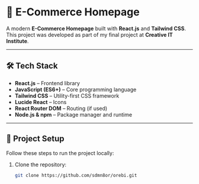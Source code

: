 # 🛒 E-Commerce Homepage

A modern **E-Commerce Homepage** built with **React.js** and **Tailwind CSS**.  
This project was developed as part of my final project at **Creative IT Institute**.

---

## 🛠️ Tech Stack
- **React.js** – Frontend library  
- **JavaScript (ES6+)** – Core programming language  
- **Tailwind CSS** – Utility-first CSS framework  
- **Lucide React** – Icons  
- **React Router DOM** – Routing (if used)  
- **Node.js & npm** – Package manager and runtime  

---

## 📂 Project Setup

Follow these steps to run the project locally:

1. Clone the repository:
   ```bash
   git clone https://github.com/sdmn8or/orebi.git
